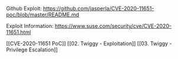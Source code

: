 Github Exploit:
https://github.com/jasperla/CVE-2020-11651-poc/blob/master/README.md

Exploit Information:
https://www.suse.com/security/cve/CVE-2020-11651.html

[[CVE-2020-11651 PoC]] 
[[02. Twiggy - Exploitation]] 
[[03. Twiggy - Privilege Escalation]] 
